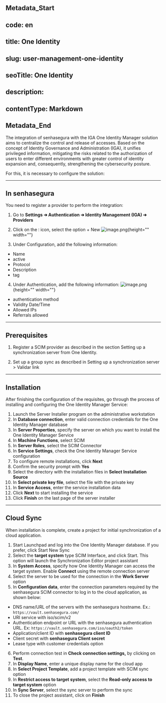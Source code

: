 ## Metadata_Start 
## code: en
## title: One Identity 
## slug: user-management-one-identity 
## seoTitle: One Identity 
## description:  
## contentType: Markdown 
## Metadata_End
The integration of senhasegura with the IGA One Identity Manager solution aims to centralize the control and release of accesses. Based on the concept of Identity Governance and Administration (IGA), it unifies privileged information, mitigating the risks related to the authorization of users to enter different environments with greater control of identity expansion and, consequently, strengthening the cybersecurity posture.

For this, it is necessary to configure the solution:

---
## In senhasegura

You need to register a provider to perform the integration:

1. Go to **Settings ➔ Authentication ➔ Identity Management (IGA) ➔ Providers**
2. Click on the `⁝` icon, select the option + New
![image.png](https://cdn.document360.io/5a1d58df-64ce-42a2-8b23-688477d32f33/Images/Documentation/image-NIES60G7.png){height="" width=""}


3. Under Configuration, add the following information:
- Name
- active
- Protocol
- Description
- tag
4. Under Authentication, add the following information:
![image.png](https://cdn.document360.io/5a1d58df-64ce-42a2-8b23-688477d32f33/Images/Documentation/image-2H8M95BU.png){height="" width=""}


- authentication method
- Validity Date/Time
- Allowed IPs
- Referrals allowed

---
## Prerequisites

1. Register a SCIM provider as described in the section Setting up a synchronization server from One Identity.

2. Set up a group sync as described in Setting up a synchronization server > Validar link

---
## Installation

After finishing the configuration of the requisites, go through the process of installing and configuring the One Identity Manager Service:

1. Launch the Server Installer program on the administrative workstation
2. In **Database connection**, enter valid connection credentials for the One Identity Manager database
3. In **Server Properties**, specify the server on which you want to install the One Identity Manager Service
4. In **Machine Functions**, select SCIM
5. In **Server Roles**, select the SCIM Connector
6. In **Service Settings**, check the One Identity Manager Service configuration
7. To configure remote installations, click **Next**
8. Confirm the security prompt with **Yes**
9. Select the directory with the installation files in **Select Installation Source**
10. In **Select private key file**, select the file with the private key
11. In **Service Access**, enter the service installation data
12. Click **Next** to start installing the service
13. Click **Finish** on the last page of the server installer

---
## Cloud Sync

When installation is complete, create a project for initial synchronization of a cloud application.

1. Start Launchpad and log into the One Identity Manager database. If you prefer, click Start New Sync
2. Select the **target system** type SCIM Interface, and click Start.
This option will launch the Synchronization Editor project assistant
3. In **System Access**, specify how One Identity Manager can access the target system. Enable **Connect** using the remote connection server
4. Select the server to be used for the connection in the **Work Server** option
5. In **Configuration data**, enter the connection parameters required by the senhasegura SCIM connector to log in to the cloud application, as shown below:
- DNS name/URL of the servers with the senhasegura hostname.
Ex.: `https://vault.senhasegura.com/`
- URI service with iso/scim/v2
- Authentication endpoint or URL with the senhasegura authentication URL. 
Ex: `https://vault.senhasegura.com/iso/oauth2/token`
- Application/client ID with **senhasegura client ID**
- Client secret with **senhasegura Client secret**
- Lease type with customer credentials option
6. Perform connection test in **Check connection settings,** by clicking on **Test**.
7. In **Display Name**, enter a unique display name for the cloud app
8. In **Select Project Template**, add a project template with SCIM sync option
9. In **Restrict access to target system**, select the **Read-only access to target system** option
10. In **Sync Server**, select the sync server to perform the sync
11. To close the project assistant, click on **Finish**